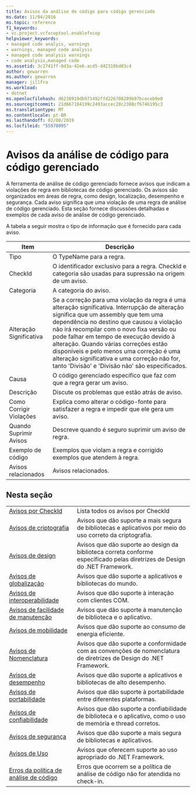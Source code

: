 ```yaml
---
title: Avisos da análise de código para código gerenciado
ms.date: 11/04/2016
ms.topic: reference
f1_keywords:
- vc.project.vcfxcoptool.enablefxcop
helpviewer_keywords:
- managed code analyis, warnings
- warnings, managed code analysis
- managed code analysis warnings
- code analysis,managed code
ms.assetid: 3c2741ff-0d3a-42e6-acd5-d42310bd03c4
author: gewarren
ms.author: gewarren
manager: jillfra
ms.workload:
- dotnet
ms.openlocfilehash: d6238919db971492ffd226708209b97bceceb9e0
ms.sourcegitcommit: 21d667104199c2493accec20c2388cf674b195c3
ms.translationtype: MT
ms.contentlocale: pt-BR
ms.lasthandoff: 02/08/2019
ms.locfileid: "55970095"
---
```

# <a name="code-analysis-for-managed-code-warnings"></a>Avisos da análise de código para código gerenciado
A ferramenta de análise de código gerenciado fornece avisos que indicam a violações de regra em bibliotecas de código gerenciado. Os avisos são organizados em áreas de regra, como design, localização, desempenho e segurança. Cada aviso significa que uma violação de uma regra de análise de código gerenciado. Esta seção fornece discussões detalhadas e exemplos de cada aviso de análise de código gerenciado.

 A tabela a seguir mostra o tipo de informação que é fornecido para cada aviso.

|Item|Descrição|
|----------|-----------------|
|Tipo|O TypeName para a regra.|
|CheckId|O identificador exclusivo para a regra. CheckId e categoria são usadas para supressão na origem de um aviso.|
|Categoria|A categoria do aviso.|
|Alteração Significativa|Se a correção para uma violação da regra é uma alteração significativa. Interrupção de alteração significa que um assembly que tem uma dependência no destino que causou a violação não irá recompilar com o novo fixa versão ou pode falhar em tempo de execução devido à alteração. Quando várias correções estão disponíveis e pelo menos uma correção é uma alteração significativa e uma correção não for, tanto 'Divisão' e 'Divisão não' são especificados.|
|Causa|O código gerenciado específico que faz com que a regra gerar um aviso.|
|Descrição|Discute os problemas que estão atrás de aviso.|
|Como Corrigir Violações|Explica como alterar o código-fonte para satisfazer a regra e impedir que ele gera um aviso.|
|Quando Suprimir Avisos|Descreve quando é seguro suprimir um aviso de regra.|
|Exemplo de código|Exemplos que violam a regra e corrigido exemplos que atendem à regra.|
|Avisos relacionados|Avisos relacionados.|

## <a name="in-this-section"></a>Nesta seção

|||
|-|-|
|[Avisos por CheckId](../code-quality/code-analysis-warnings-for-managed-code-by-checkid.md)|Lista todos os avisos por CheckId|
|[Avisos de criptografia](../code-quality/cryptography-warnings.md)|Avisos que dão suporte a mais segura de bibliotecas e aplicativos por meio do uso correto da criptografia.|
|[Avisos de design](../code-quality/design-warnings.md)|Avisos que dão suporte ao design da biblioteca correta conforme especificado pelas diretrizes de Design do .NET Framework.|
|[Avisos de globalização](../code-quality/globalization-warnings.md)|Avisos que dão suporte a aplicativos e bibliotecas do mundo.|
|[Avisos de interoperabilidade](../code-quality/interoperability-warnings.md)|Avisos que dão suporte à interação com clientes COM.|
|[Avisos de facilidade de manutenção](../code-quality/maintainability-warnings.md)|Avisos que dão suporte à manutenção de biblioteca e o aplicativo.|
|[Avisos de mobilidade](../code-quality/mobility-warnings.md)|Avisos que dão suporte ao consumo de energia eficiente.|
|[Avisos de Nomenclatura](../code-quality/naming-warnings.md)|Avisos que dão suporte a conformidade com as convenções de nomenclatura de diretrizes de Design do .NET Framework.|
|[Avisos de desempenho](../code-quality/performance-warnings.md)|Avisos que dão suporte a aplicativos e bibliotecas de alto desempenho.|
|[Avisos de portabilidade](../code-quality/portability-warnings.md)|Avisos que dão suporte à portabilidade entre diferentes plataformas.|
|[Avisos de confiabilidade](../code-quality/reliability-warnings.md)|Avisos que dão suporte a confiabilidade de biblioteca e o aplicativo, como o uso de memória e thread corretos.|
|[Avisos de segurança](../code-quality/security-warnings.md)|Avisos que dão suporte a mais segura de bibliotecas e aplicativos.|
|[Avisos de Uso](../code-quality/usage-warnings.md)|Avisos que oferecem suporte ao uso apropriado do .NET Framework.|
|[Erros da política de análise de código](../code-quality/code-analysis-policy-errors.md)|Erros que ocorrem se a política de análise de código não for atendida no check-in.|
